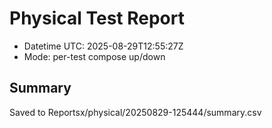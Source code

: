 # Physical Test Report
- Datetime UTC: 2025-08-29T12:55:27Z
- Mode: per-test compose up/down

## Summary
Saved to Reportsx/physical/20250829-125444/summary.csv
